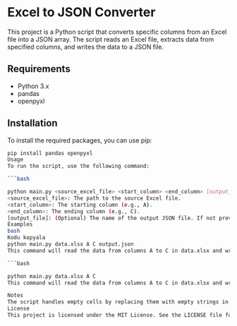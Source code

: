 # Excel to JSON Converter

This project is a Python script that converts specific columns from an Excel file into a JSON array. The script reads an Excel file, extracts data from specified columns, and writes the data to a JSON file.

## Requirements

- Python 3.x
- pandas
- openpyxl

## Installation

To install the required packages, you can use pip:

```bash
pip install pandas openpyxl
Usage
To run the script, use the following command:

```bash

python main.py <source_excel_file> <start_column> <end_column> [output_file]
<source_excel_file>: The path to the source Excel file.
<start_column>: The starting column (e.g., A).
<end_column>: The ending column (e.g., C).
[output_file]: (Optional) The name of the output JSON file. If not provided, the default is output.json.
Examples
bash
Kodu kopyala
python main.py data.xlsx A C output.json
This command will read the data from columns A to C in data.xlsx and write it to output.json.

```bash

python main.py data.xlsx A C
This command will read the data from columns A to C in data.xlsx and write it to output.json (default name).

Notes
The script handles empty cells by replacing them with empty strings in the JSON output.
License
This project is licensed under the MIT License. See the LICENSE file for details.
